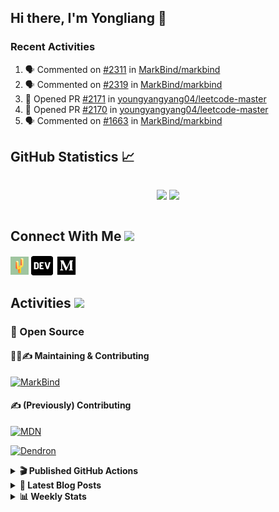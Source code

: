 ## Hi there, I'm Yongliang 👋

### Recent Activities

<!--START_SECTION:activity-->
1. 🗣 Commented on [#2311](https://github.com/MarkBind/markbind/issues/2311) in [MarkBind/markbind](https://github.com/MarkBind/markbind)
2. 🗣 Commented on [#2319](https://github.com/MarkBind/markbind/issues/2319) in [MarkBind/markbind](https://github.com/MarkBind/markbind)
3. 💪 Opened PR [#2171](https://github.com/youngyangyang04/leetcode-master/pull/2171) in [youngyangyang04/leetcode-master](https://github.com/youngyangyang04/leetcode-master)
4. 💪 Opened PR [#2170](https://github.com/youngyangyang04/leetcode-master/pull/2170) in [youngyangyang04/leetcode-master](https://github.com/youngyangyang04/leetcode-master)
5. 🗣 Commented on [#1663](https://github.com/MarkBind/markbind/issues/1663) in [MarkBind/markbind](https://github.com/MarkBind/markbind)
<!--END_SECTION:activity-->

## GitHub Statistics :chart_with_upwards_trend:
<div align="center">
<div style="display: flex; align-items: center; justify-content: center;">

[![](https://github-readme-stats-tlylt.vercel.app/api?username=tlylt&show_icons=true&theme=tokyonight&hide_border=true&locale=en)](https://github.com/tlylt)
[![](https://github-readme-streak-stats.herokuapp.com/?user=tlylt&theme=tokyonight&hide_border=true)](https://github.com/tlylt)
</div>
</div>

## Connect With Me <img src="https://media.giphy.com/media/2wh5K5yE3ulp3xgYcG/giphy-downsized.gif" width="30">

<a href="https://www.yongliangliu.com/" target="_blank"><img align="center" src="static/site-icon.png" alt="yongliangliu.com" height="29" width="29" /></a>
<a href="https://dev.to/tlylt" target="_blank"><img align="center" src="static/dev-badge.svg" alt="dev.to/tlylt" height="35" width="35" /></a>
<a href="https://tlylt.medium.com" target="_blank"><img align="center" src="static/medium.png" alt="tlylt.medium.com" height="35" width="35" /></a>

## Activities <img src="https://media.giphy.com/media/WUlplcMpOCEmTGBtBW/giphy.gif" width="30">

### 🔭 Open Source

#### 👷‍♂️✍️ Maintaining & Contributing
[![MarkBind](https://github-readme-stats-tlylt.vercel.app/api/pin/?username=markbind&repo=markbind)](https://github.com/MarkBind/markbind)

#### ✍️ (Previously) Contributing
[![MDN](https://github-readme-stats-tlylt.vercel.app/api/pin/?username=mdn&repo=content)](https://github.com/mdn/content/issues?q=is%3Aopen+involves%3A%40me+sort%3Aupdated-desc)

[![Dendron](https://github-readme-stats-tlylt.vercel.app/api/pin/?username=dendronhq&repo=dendron)](https://github.com/dendronhq/dendron/issues?q=is%3Aopen+involves%3A%40me+sort%3Aupdated-desc)

<details>
<summary> <b>🎬 Published GitHub Actions </b> </summary>

[![install-graphviz](https://github-readme-stats-tlylt.vercel.app/api/pin/?username=tlylt&repo=install-graphviz)](https://github.com/tlylt/install-graphviz)

[![reposense-action](https://github-readme-stats-tlylt.vercel.app/api/pin/?username=tlylt&repo=reposense-action)](https://github.com/tlylt/reposense-action)

[![markbin-action](https://github-readme-stats-tlylt.vercel.app/api/pin/?username=markbind&repo=markbind-action)](https://github.com/MarkBind/markbind-action)

</details>

<details>
<summary> <b>📕 Latest Blog Posts</b> </summary>

<!-- BLOG-POST-LIST:START -->
- [Deploy a ChatGPT API Server in no time](https://www.yongliangliu.com/blog/chatgpt-nextjs-server/)
- [Creating a regex-based Markdown parser in TypeScript](https://www.yongliangliu.com/blog/rmark/)
- [Create VSCode Snippets for Markdown Blog Workflows](https://www.yongliangliu.com/blog/vscode-snippets/)
- [Brag Doc 2023](https://www.yongliangliu.com/blog/brag-doc-2023/)
- [My Journey into Open Source](https://www.yongliangliu.com/blog/my-journey-into-open-source/)
<!-- BLOG-POST-LIST:END -->

</details>

<details>
<summary> <b>📊 Weekly Stats</b> </summary>

<!--START_SECTION:waka-->
![Code Time](http://img.shields.io/badge/Code%20Time-1%2C047%20hrs%207%20mins-blue)

**🐱 My GitHub Data** 

> 📦 618.5 kB Used in GitHub's Storage 
 > 
> 🏆 1,222 Contributions in the Year 2023
 > 
> 🚫 Not Opted to Hire
 > 
> 📜 173 Public Repositories 
 > 
> 🔑 39 Private Repositories 
 > 
**I'm an Early 🐤** 

```text
🌞 Morning                3827 commits        ███████░░░░░░░░░░░░░░░░░░   29.27 % 
🌆 Daytime                3528 commits        ███████░░░░░░░░░░░░░░░░░░   26.98 % 
🌃 Evening                4847 commits        █████████░░░░░░░░░░░░░░░░   37.07 % 
🌙 Night                  874 commits         ██░░░░░░░░░░░░░░░░░░░░░░░   06.68 % 
```
📅 **I'm Most Productive on Wednesday** 

```text
Monday                   1713 commits        ███░░░░░░░░░░░░░░░░░░░░░░   13.10 % 
Tuesday                  1891 commits        ████░░░░░░░░░░░░░░░░░░░░░   14.46 % 
Wednesday                2121 commits        ████░░░░░░░░░░░░░░░░░░░░░   16.22 % 
Thursday                 1648 commits        ███░░░░░░░░░░░░░░░░░░░░░░   12.60 % 
Friday                   1687 commits        ███░░░░░░░░░░░░░░░░░░░░░░   12.90 % 
Saturday                 1990 commits        ████░░░░░░░░░░░░░░░░░░░░░   15.22 % 
Sunday                   2026 commits        ████░░░░░░░░░░░░░░░░░░░░░   15.49 % 
```


📊 **This Week I Spent My Time On** 

```text
🕑︎ Time Zone: Asia/Singapore

💬 Programming Languages: 
TypeScript               7 hrs 35 mins       ██████████████████░░░░░░░   73.29 % 
Markdown                 2 hrs 10 mins       █████░░░░░░░░░░░░░░░░░░░░   20.92 % 
JSON                     13 mins             █░░░░░░░░░░░░░░░░░░░░░░░░   02.19 % 
CSS                      12 mins             █░░░░░░░░░░░░░░░░░░░░░░░░   02.05 % 
JavaScript               9 mins              ░░░░░░░░░░░░░░░░░░░░░░░░░   01.55 % 
```


 Last Updated on 10/07/2023 00:58:17 UTC
<!--END_SECTION:waka-->

</details>
